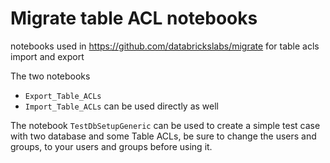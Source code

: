# Migrate table ACL notebooks

notebooks used in https://github.com/databrickslabs/migrate for table acls import and export

The two notebooks
- ```Export_Table_ACLs```
- ```Import_Table_ACLs```
can be used directly as well

The notebook ```TestDbSetupGeneric``` can be used to create a simple test case with two database and some
Table ACLs, be sure to change the users and groups, to your users and groups before using it.
